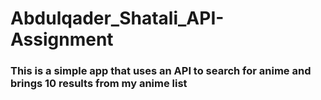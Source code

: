 # Abdulqader_Shatali_API-Assignment

### This is a simple app that uses an API to search for anime and brings 10 results from my anime list

